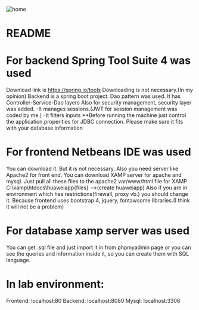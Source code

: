 ![home](https://user-images.githubusercontent.com/20922493/66071869-91f4c400-e55c-11e9-8daf-bb376dd7f58d.JPG)

# README

# For backend Spring Tool Suite 4 was used
  Download link is https://spring.io/tools
  Downloading is not necessary.(In my opinion)
  Backend is a spring boot project.
  Dao pattern was used.
  It has Controller-Service-Dao layers
  Also for security management, security layer was added.
    -It manages sessions.(JWT for session management was coded by me.)
    -It filters inputs
  **Before running the machine just control the application.properities for JDBC connection. Please make sure it fits with your
    database information
    
# For frontend Netbeans IDE was used
  You can download it. But it is not necessary.
  Also you need server like Apache2 for front end.
  You can download XAMP server for apache and mysql.
  Just pull all these files to the apache2 var/www/html file for XAMP C:\xamp\htdocs\huaweiapp\{files} -->(create huaweiapp)
  Also if you are in environment which has restrictions(firewall, proxy vb.) you should change it. Because frontend uses
  bootstrap 4, jquery, fontawsome libraries.(I think it will not be a problem)
    
# For database xamp server was used

  You can get .sql file and just import it in from phpmyadmin page
  or you can see the queries and information inside it, so you can create them with SQL language.
  
# In lab environment:
  
  Frontend: localhost:80
  Backend: localhost:8080
  Mysql: localhost:3306
  
  
    
    
  
